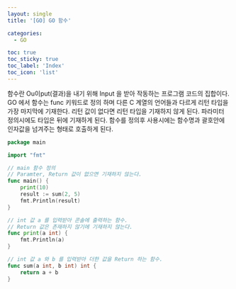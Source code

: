 ```yaml
---
layout: single
title: '[GO] GO 함수'

categories:
  - GO

toc: true
toc_sticky: true
toc_label: 'Index'
toc_icon: 'list'
---
```


함수란 Ou이put(결과)을 내기 위해 Input 을 받아 작동하는 프로그램 코드의 집합이다.
GO 에서 함수는 func 키워드로 정의 하며 다른 C 계열의 언어들과 다르게 리턴 타입을 가장 마지막에 기재한다. 리턴 값이 없다면 리턴 타입을 기재하지 않게 된다. 파라미터 정의시에도 타입은 뒤에 기재하게 된다. 함수를 정의후 사용시에는 함수명과 괄호안에 인자값을 넘겨주는 형태로 호출하게 된다.

```GO
package main

import "fmt"

// main 함수 정의
// Paramter, Return 값이 없으면 기재하지 않는다.
func main() {
	print(10)
	result := sum(2, 5)
	fmt.Println(result)
}

// int 값 a 를 입력받아 콘솔에 출력하는 함수.
// Return 값은 존재하지 않기에 기재하지 않는다.
func print(a int) {
	fmt.Println(a)
}

// int 값 a 와 b 를 입력받아 더한 값을 Return 하는 함수.
func sum(a int, b int) int {
	return a + b
}
```
